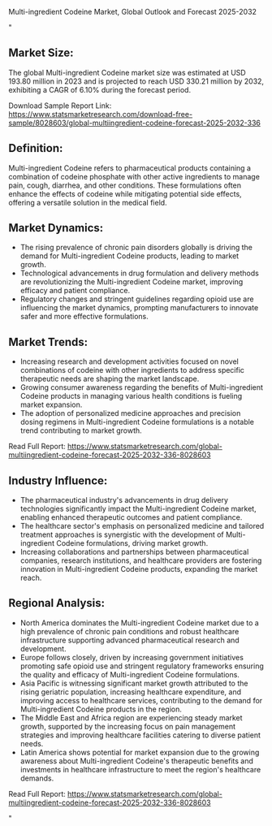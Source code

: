 Multi-ingredient Codeine Market, Global Outlook and Forecast 2025-2032

"<h2>Market Size:</h2>
<p>The global Multi-ingredient Codeine market size was estimated at USD 193.80 million in 2023 and is projected to reach USD 330.21 million by 2032, exhibiting a CAGR of 6.10% during the forecast period.</p>
<p>Download Sample Report Link: <a href='https://www.statsmarketresearch.com/download-free-sample/8028603/global-multiingredient-codeine-forecast-2025-2032-336'>https://www.statsmarketresearch.com/download-free-sample/8028603/global-multiingredient-codeine-forecast-2025-2032-336</a></p>

<h2>Definition:</h2>
<p>Multi-ingredient Codeine refers to pharmaceutical products containing a combination of codeine phosphate with other active ingredients to manage pain, cough, diarrhea, and other conditions. These formulations often enhance the effects of codeine while mitigating potential side effects, offering a versatile solution in the medical field.</p>

<h2>Market Dynamics:</h2>
<ul>
  <li>The rising prevalence of chronic pain disorders globally is driving the demand for Multi-ingredient Codeine products, leading to market growth.</li>
  <li>Technological advancements in drug formulation and delivery methods are revolutionizing the Multi-ingredient Codeine market, improving efficacy and patient compliance.</li>
  <li>Regulatory changes and stringent guidelines regarding opioid use are influencing the market dynamics, prompting manufacturers to innovate safer and more effective formulations.</li>
</ul>

<h2>Market Trends:</h2>
<ul>
  <li>Increasing research and development activities focused on novel combinations of codeine with other ingredients to address specific therapeutic needs are shaping the market landscape.</li>
  <li>Growing consumer awareness regarding the benefits of Multi-ingredient Codeine products in managing various health conditions is fueling market expansion.</li>
  <li>The adoption of personalized medicine approaches and precision dosing regimens in Multi-ingredient Codeine formulations is a notable trend contributing to market growth.</li>
</ul>
<p>Read Full Report: <a href='https://www.statsmarketresearch.com/global-multiingredient-codeine-forecast-2025-2032-336-8028603'>https://www.statsmarketresearch.com/global-multiingredient-codeine-forecast-2025-2032-336-8028603</a></p>

<h2>Industry Influence:</h2>
<ul>
  <li>The pharmaceutical industry's advancements in drug delivery technologies significantly impact the Multi-ingredient Codeine market, enabling enhanced therapeutic outcomes and patient compliance.</li>
  <li>The healthcare sector's emphasis on personalized medicine and tailored treatment approaches is synergistic with the development of Multi-ingredient Codeine formulations, driving market growth.</li>
  <li>Increasing collaborations and partnerships between pharmaceutical companies, research institutions, and healthcare providers are fostering innovation in Multi-ingredient Codeine products, expanding the market reach.</li>
</ul>

<h2>Regional Analysis:</h2>
<ul>
  <li>North America dominates the Multi-ingredient Codeine market due to a high prevalence of chronic pain conditions and robust healthcare infrastructure supporting advanced pharmaceutical research and development.</li>
  <li>Europe follows closely, driven by increasing government initiatives promoting safe opioid use and stringent regulatory frameworks ensuring the quality and efficacy of Multi-ingredient Codeine formulations.</li>
  <li>Asia Pacific is witnessing significant market growth attributed to the rising geriatric population, increasing healthcare expenditure, and improving access to healthcare services, contributing to the demand for Multi-ingredient Codeine products in the region.</li>
  <li>The Middle East and Africa region are experiencing steady market growth, supported by the increasing focus on pain management strategies and improving healthcare facilities catering to diverse patient needs.</li>
  <li>Latin America shows potential for market expansion due to the growing awareness about Multi-ingredient Codeine's therapeutic benefits and investments in healthcare infrastructure to meet the region's healthcare demands.</li>
</ul>
<p>Read Full Report: <a href='https://www.statsmarketresearch.com/global-multiingredient-codeine-forecast-2025-2032-336-8028603'>https://www.statsmarketresearch.com/global-multiingredient-codeine-forecast-2025-2032-336-8028603</a></p>"
